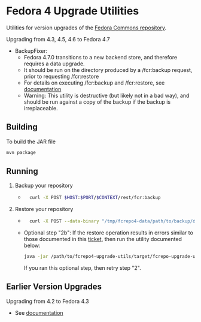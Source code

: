 Fedora 4 Upgrade Utilities
==========================

Utilities for version upgrades of the [Fedora Commons repository](http://github.com/fcrepo4/fcrepo4).

Upgrading from 4.3, 4.5, 4.6 to Fedora 4.7

* BackupFixer:
    * Fedora 4.7.0 transitions to a new backend store, and therefore requires a data upgrade.
    * It should be run on the directory produced by a /fcr:backup request, prior to requesting /fcr:restore
    * For details on executing /fcr:backup and /fcr:restore, see [documentation](https://wiki.duraspace.org/display/FEDORA47/RESTful+HTTP+API+-+Backup+and+Restore)
    * Warning: This utility is destructive (but likely not in a bad way), and should be run against a copy of the backup if the backup is irreplaceable.

Building
--------

To build the JAR file

``` sh
mvn package
```

Running
-------

1. Backup your repository
    * ```sh
        curl -X POST $HOST:$PORT/$CONTEXT/rest/fcr:backup
        ```

2. Restore your repository
    * ```sh
        curl -X POST --data-binary "/tmp/fcrepo4-data/path/to/backup/directory" $HOST:$PORT/$CONTEXT/rest/fcr:restore
        ```

    * Optional step "2b": If the restore operation results in errors similar to those documented in this [ticket](https://jira.duraspace.org/browse/FCREPO-2069),
then run the utility documented below:

        ``` sh
        java -jar /path/to/fcrepo4-upgrade-utils/target/fcrepo-upgrade-utils-4.8.0-SNAPSHOT.jar /path/to/backup/directory
        ```

        If you ran this optional step, then retry step "2".


Earlier Version Upgrades
------------------------

Upgrading from 4.2 to Fedora 4.3

* See [documentation](https://github.com/fcrepo4-exts/fcrepo4-upgrade-utils/tree/4.2-4.3)